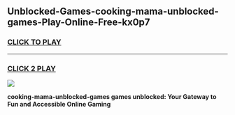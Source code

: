 
## Unblocked-Games-cooking-mama-unblocked-games-Play-Online-Free-kx0p7
<h3>
<a href="https://premium76.site?title=cooking-mama-unblocked-games&ref=26A">CLICK TO PLAY</a></h3>
<hr>

<h3>
<a href="https://premium76.site?title=cooking-mama-unblocked-games&ref=26A">CLICK 2 PLAY</a>
  
</h3>

<a href="https://premium76.site?title=cooking-mama-unblocked-games&ref=26A"><img src="https://clearcache.store/games.png"></a>


**cooking-mama-unblocked-games games unblocked: Your Gateway to Fun and Accessible Online Gaming**
